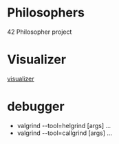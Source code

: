# Philosophers
42 Philosopher project

# Visualizer

[visualizer](https://nafuka11.github.io/philosophers-visualizer/)

# debugger

* valgrind --tool=helgrind <prog> [args] ...
* valgrind --tool=callgrind <prog> [args] ...
